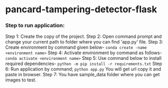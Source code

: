 ﻿# pancard-tampering-detector-flask

### Step to run application:

Step 1:	Create the copy of the project.
Step 2: Open command prompt and change your current path to folder where you can find 'app.py' file.
Step 3: Create environment by command given below-
`conda create -name <environment name>`
Step 4: Activate environment by command as follows-
`conda activate <environment name>`
Step 5: Use command below to install required dependencies-
`python -m pip install -r requirements.txt`
Step 6: Run application by command;
`python app.py`
You will get url copy it and paste in browser.
Step 7: You have sample_data folder where you can get images to test.
